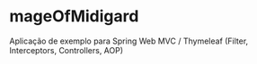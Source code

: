 # mageOfMidigard
Aplicação de exemplo para Spring Web MVC / Thymeleaf (Filter, Interceptors, Controllers, AOP)
